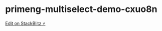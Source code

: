 # primeng-multiselect-demo-cxuo8n

[Edit on StackBlitz ⚡️](https://stackblitz.com/edit/primeng-multiselect-demo-cxuo8n)
